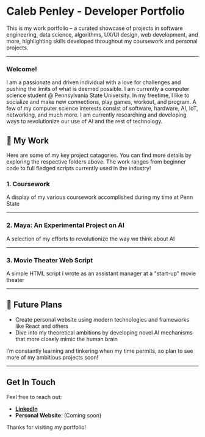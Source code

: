 # Caleb Penley - Developer Portfolio

This is my work portfolio – a curated showcase of projects in software engineering, data science, algorithms, UX/UI design, web development, and more, highlighting skills developed throughout my coursework and personal projects.

---

### Welcome!
I am a passionate and driven individual with a love for challenges and pushing the limits of what is deemed possible. I am currently a computer science student @ Pennsylvania State University. In my freetime, I like to socialize and make new connections, play games, workout, and program. A few of my computer science interests consist of software, hardware, AI, IoT, networking, and much more. I am currently researching and developing ways to revolutionize our use of AI and the rest of technology.

## 📂 My Work

Here are some of my key project catagories. You can find more details by exploring the respective folders above. The work ranges from beginner code to full fledged scripts currently used in the industry!

### 1. **Coursework**
A display of my various coursework accomplished during my time at Penn State

---

### 2. **Maya: An Experimental Project on AI**
A selection of my efforts to revolutionize the way we think about AI

---

### 3. **Movie Theater Web Script**
A simple HTML script I wrote as an assistant manager at a "start-up" movie theater

---

## 🚀 Future Plans

- Create personal website using modern technologies and frameworks like React and others
- Dive into my theoretical ambitions by developing novel AI mechanisms that more closely mimic the human brain

I’m constantly learning and tinkering when my time permits, so plan to see more of my ambitious projects soon!

---

## Get In Touch

Feel free to reach out:

- [**LinkedIn**](https://linkedin.com/in/your-profile)
- **Personal Website**: (Coming soon)

Thanks for visiting my portfolio!
